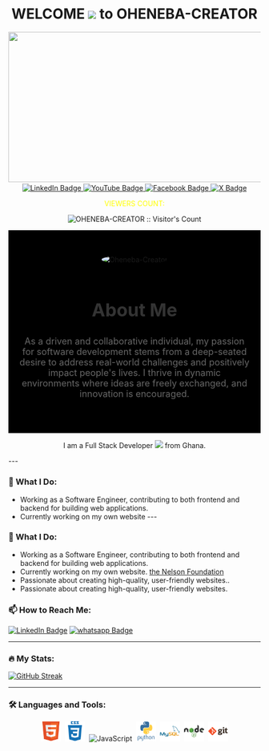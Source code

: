 <h1 align="center">
  WELCOME 
  <img src="https://media.giphy.com/media/hvRJCLFzcasrR4ia7z/giphy.gif" width="30px"/>
  to OHENEBA-CREATOR
</h1>

<div align="center">
  <img src="https://media.giphy.com/media/dWesBcTLavkZuG35MI/giphy.gif" width="600" height="300"/>
</div>
<div id="badges" align="center">
  <a href="https://www.linkedin.com/in/isaac-nelson-7b53a318b/">
    <img src="https://img.shields.io/badge/LinkedIn-blue?style=for-the-badge&logo=linkedin&logoColor=yellow" alt="LinkedIn Badge"/>
  </a>
  <a href="https://www.youtube.com/@teamhype2366">
    <img src="https://img.shields.io/badge/YouTube-red?style=for-the-badge&logo=youtube&logoColor=white" alt="YouTube Badge"/>
  </a>
  <a href="https://www.facebook.com/share/edvvaHRtitDJLwxc/?mibextid=qi2Omg">
    <img src="https://img.shields.io/badge/facebook-blue?style=for-the-badge&logo=facebook&logoColor=yellow" alt="Facebook Badge"/>
  </a>
  <a href="https://x.com/Oheneba_Ik">
    <img src="https://img.shields.io/badge/X-black?style=for-the-badge&logo=X&logoColor=white" alt="X Badge"/>
  </a>
</div>
<p align="center" style="color: yellow;">VIEWERS COUNT:</p>
<p align="center">
  <img src="https://profile-counter.glitch.me/{Oheneba-Creator}/count.svg" alt="OHENEBA-CREATOR :: Visitor's Count" />
</p>
<section id="about" style="padding: 50px 20px; background-color: black;">
  <div align="center" style="max-width: 1000px; margin: 0 auto;">
    <img src="https://i.postimg.cc/s21DvM6f/download.png" alt="Oheneba-Creator" style="width: 150px; height: 150px; border-radius: 50%; margin-bottom: 20px;">
  </div>
  <h2 style="font-size: 36px; color: #333; text-align: center;">About Me</h2>
  <p style="font-size: 18px; color: #666; text-align: center; margin-top: 20px;">
    As a driven and collaborative individual, my passion for software development stems from a deep-seated desire to address real-world challenges and positively impact people's lives. I thrive in dynamic environments where ideas are freely exchanged, and innovation is encouraged.
  </p>
</section>
<p align="center">
  I am a Full Stack Developer <img src="https://media.giphy.com/media/WUlplcMpOCEmTGBtBW/giphy.gif" width="30"> from Ghana.
</p>
---

### :telescope: What I Do:
- Working as a Software Engineer, contributing to both frontend and backend for building web applications.
- Currently working on my own website ---

### :telescope: What I Do:
- Working as a Software Engineer, contributing to both frontend and backend for building web applications.
- Currently working on my own website. <a href="https://thenelsonfoundation.online">the Nelson Foundation</a>
- Passionate about creating high-quality, user-friendly websites..
- Passionate about creating high-quality, user-friendly websites.

### :mailbox: How to Reach Me:
[![LinkedIn Badge](https://img.shields.io/badge/LinkedIn-blue?style=for-the-badge&logo=linkedin&logoColor=white)](https://www.linkedin.com/in/isaac-nelson-7b53a318b/)
[![whatsapp Badge](https://img.shields.io/badge/Whatsapp-25D366?style=for-the-badge&logo=whatsapp&logoColor=white)](https://wa.me/+233550848284?text=Hi+Bro--+I+Need+Help.+I+messaged+you+from+Oheneba-Creator+Repo)

---
### :fire: My Stats:
[![GitHub Streak](http://github-readme-streak-stats.herokuapp.com?user=Oheneba-Creator&theme=dark&background=000000)](https://git.io/streak-stats)

---
### :hammer_and_wrench: Languages and Tools:
<div align="center">
  <img src="https://github.com/devicons/devicon/blob/master/icons/html5/html5-original.svg" title="HTML5" alt="HTML" width="40" height="40"/>&nbsp;
  <img src="https://github.com/devicons/devicon/blob/master/icons/css3/css3-plain-wordmark.svg" title="CSS3" alt="CSS" width="40" height="40"/>&nbsp;
  <img src="https://img.shields.io/badge/Javascript-363303?style=for-the-badge&logo=javascript&logoColor=c6c631" title="JavaScript" alt="JavaScript"/>&nbsp;
  <img src="https://github.com/devicons/devicon/blob/master/icons/python/python-original-wordmark.svg" title="python" alt="python" width="40" height="40"/>&nbsp;
  <img src="https://github.com/devicons/devicon/blob/master/icons/mysql/mysql-original-wordmark.svg" title="MySQL" alt="MySQL" width="40" height="40"/>&nbsp;
  <img src="https://github.com/devicons/devicon/blob/master/icons/nodejs/nodejs-original-wordmark.svg" title="NodeJS" alt="NodeJS" width="40" height="40"/>&nbsp;
  <img src="https://github.com/devicons/devicon/blob/master/icons/git/git-original-wordmark.svg" title="Git" alt="Git" width="40" height="40"/>
</div>

